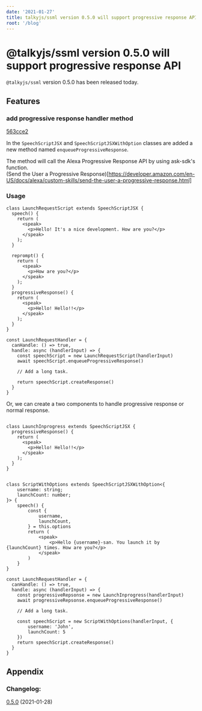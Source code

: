 ```yaml
---
date: '2021-01-27'
title: talkyjs/ssml version 0.5.0 will support progressive response API
root: '/blog'
---
```


# @talkyjs/ssml version 0.5.0 will support progressive response API

`@talkyjs/ssml` version 0.5.0 has been released today.

## Features
### add progressive response handler method
[563cce2](https://github.com/talkyjs/ssml/commit/563cce21a8b8118db540264f8678948c04ddb6c6)

In the `SpeechScriptJSX` and `SpeechScriptJSXWithOption` classes are added a new method named `enqueueProgressiveResponse`.

The method will call the Alexa Progressive Response API by using ask-sdk's function.  
(Send the User a Progressive Response)[https://developer.amazon.com/en-US/docs/alexa/custom-skills/send-the-user-a-progressive-response.html]


### Usage

```tsx
class LaunchRequestScript extends SpeechScriptJSX {
  speech() {
    return (
      <speak>
        <p>Hello! It's a nice development. How are you?</p>
      </speak>
    );
  }

  reprompt() {
    return (
      <speak>
        <p>How are you?</p>
      </speak>
    );
  }
  progressiveResponse() {
    return (
      <speak>
        <p>Hello! Hello!!</p>
      </speak>
    );
  }
}

const LaunchRequestHandler = {
  canHandle: () => true,
  handle: async (handlerInput) => {
    const speechScript = new LaunchRequestScript(handlerInput)
    await speechScript.enqueueProgressiveResponse()
    
    // Add a long task.

    return speechScript.createResponse()
  }
}
```

Or, we can create a two components to handle progressive response or normal response.

```tsx

class LaunchInprogress extends SpeechScriptJSX {
  progressiveResponse() {
    return (
      <speak>
        <p>Hello! Hello!!</p>
      </speak>
    );
  }
}


class ScriptWithOptions extends SpeechScriptJSXWithOption<{
    username: string;
    launchCount: number;
}> {
    speech() {
        const {
            username,
            launchCount,
        } = this.options
        return (
            <speak>
                <p>Hello {username}-san. You launch it by {launchCount} times. How are you?</p>
            </speak>
        )
    }
}

const LaunchRequestHandler = {
  canHandle: () => true,
  handle: async (handlerInput) => {
    const progressiveRepsonse = new LaunchInprogress(handlerInput)
    await progressiveRepsonse.enqueueProgressiveResponse()

    // Add a long task.

    const speechScript = new ScriptWithOptions(handlerInput, {
        username: 'John',
        launchCount: 5
    })
    return speechScript.createResponse()
  }
}
```

## Appendix
### Changelog:
[0.5.0](https://github.com/talkyjs/ssml/compare/v0.4.2...v0.5.0) (2021-01-28)
